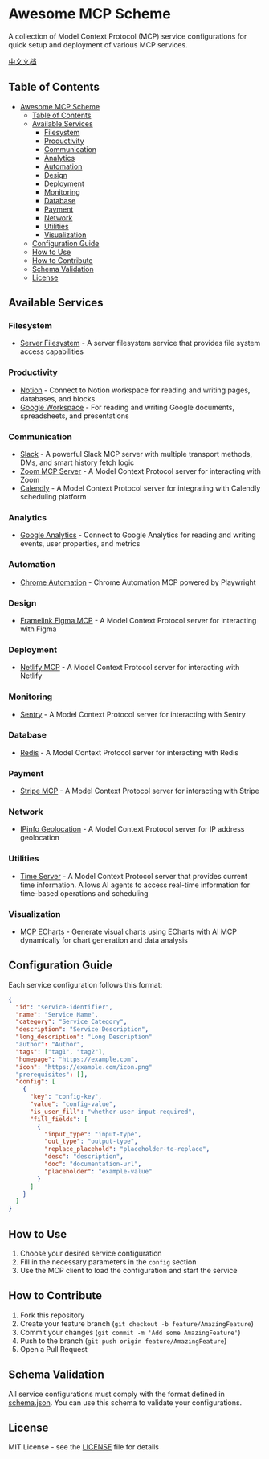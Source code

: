 # Awesome MCP Scheme

A collection of Model Context Protocol (MCP) service configurations for quick setup and deployment of various MCP services.

[中文文档](./README-zh.md)

## Table of Contents

- [Awesome MCP Scheme](#awesome-mcp-scheme)
  - [Table of Contents](#table-of-contents)
  - [Available Services](#available-services)
    - [Filesystem](#filesystem)
    - [Productivity](#productivity)
    - [Communication](#communication)
    - [Analytics](#analytics)
    - [Automation](#automation)
    - [Design](#design)
    - [Deployment](#deployment)
    - [Monitoring](#monitoring)
    - [Database](#database)
    - [Payment](#payment)
    - [Network](#network)
    - [Utilities](#utilities)
    - [Visualization](#visualization)
  - [Configuration Guide](#configuration-guide)
  - [How to Use](#how-to-use)
  - [How to Contribute](#how-to-contribute)
  - [Schema Validation](#schema-validation)
  - [License](#license)

## Available Services

### Filesystem

- [Server Filesystem](https://www.npmjs.com/package/@modelcontextprotocol/server-filesystem) - A server filesystem service that provides file system access capabilities

### Productivity

- [Notion](https://github.com/makenotion/notion-mcp-server) - Connect to Notion workspace for reading and writing pages, databases, and blocks
- [Google Workspace](https://github.com/taylorwilsdon/google_workspace_mcp) - For reading and writing Google documents, spreadsheets, and presentations

### Communication

- [Slack](https://github.com/korotovsky/slack-mcp-server/) - A powerful Slack MCP server with multiple transport methods, DMs, and smart history fetch logic
- [Zoom MCP Server](https://github.com/javaprogrammerlb/zoom-mcp-server) - A Model Context Protocol server for interacting with Zoom
- [Calendly](https://github.com/meAmitPatil/calendly-mcp-server) - A Model Context Protocol server for integrating with Calendly scheduling platform

### Analytics

- [Google Analytics](https://github.com/surendranb/google-analytics-mcp) - Connect to Google Analytics for reading and writing events, user properties, and metrics

### Automation

- [Chrome Automation](https://github.com/JackZhao98/chrome-automation-mcp) - Chrome Automation MCP powered by Playwright

### Design

- [Framelink Figma MCP](https://github.com/GLips/Figma-Context-MCP) - A Model Context Protocol server for interacting with Figma

### Deployment

- [Netlify MCP](https://github.com/netlify/netlify-mcp) - A Model Context Protocol server for interacting with Netlify

### Monitoring

- [Sentry](https://github.com/getsentry/sentry-mcp) - A Model Context Protocol server for interacting with Sentry

### Database

- [Redis](https://github.com/redis/mcp-redis) - A Model Context Protocol server for interacting with Redis

### Payment

- [Stripe MCP](https://docs.stripe.com/mcp) - A Model Context Protocol server for interacting with Stripe

### Network

- [IPinfo Geolocation](https://github.com/briandconnelly/mcp-server-ipinfo) - A Model Context Protocol server for IP address geolocation

### Utilities

- [Time Server](https://github.com/modelcontextprotocol/servers/tree/main/src/time) - A Model Context Protocol server that provides current time information. Allows AI agents to access real-time information for time-based operations and scheduling

### Visualization

- [MCP ECharts](https://github.com/hustcc/mcp-echarts) - Generate visual charts using ECharts with AI MCP dynamically for chart generation and data analysis

## Configuration Guide

Each service configuration follows this format:

```json
{
  "id": "service-identifier",
  "name": "Service Name",
  "category": "Service Category",
  "description": "Service Description",
  "long_description": "Long Description"
  "author": "Author",
  "tags": ["tag1", "tag2"],
  "homepage": "https://example.com",
  "icon": "https://example.com/icon.png"
  "prerequisites": [],
  "config": [
    {
      "key": "config-key",
      "value": "config-value",
      "is_user_fill": "whether-user-input-required",
      "fill_fields": [
        {
          "input_type": "input-type",
          "out_type": "output-type",
          "replace_placehold": "placeholder-to-replace",
          "desc": "description",
          "doc": "documentation-url",
          "placeholder": "example-value"
        }
      ]
    }
  ]
}
```

## How to Use

1. Choose your desired service configuration
2. Fill in the necessary parameters in the `config` section
3. Use the MCP client to load the configuration and start the service

## How to Contribute

1. Fork this repository
2. Create your feature branch (`git checkout -b feature/AmazingFeature`)
3. Commit your changes (`git commit -m 'Add some AmazingFeature'`)
4. Push to the branch (`git push origin feature/AmazingFeature`)
5. Open a Pull Request

## Schema Validation

All service configurations must comply with the format defined in [schema.json](./schema.json). You can use this schema to validate your configurations.

## License

MIT License - see the [LICENSE](./LICENSE) file for details
